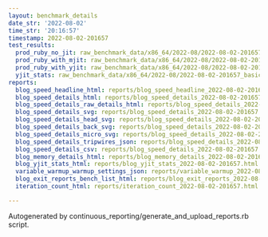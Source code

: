 ```yaml
---
layout: benchmark_details
date_str: '2022-08-02'
time_str: '20:16:57'
timestamp: 2022-08-02-201657
test_results:
  prod_ruby_no_jit: raw_benchmark_data/x86_64/2022-08/2022-08-02-201657_basic_benchmark_prod_ruby_no_jit.json
  prod_ruby_with_mjit: raw_benchmark_data/x86_64/2022-08/2022-08-02-201657_basic_benchmark_prod_ruby_with_mjit.json
  prod_ruby_with_yjit: raw_benchmark_data/x86_64/2022-08/2022-08-02-201657_basic_benchmark_prod_ruby_with_yjit.json
  yjit_stats: raw_benchmark_data/x86_64/2022-08/2022-08-02-201657_basic_benchmark_yjit_stats.json
reports:
  blog_speed_headline_html: reports/blog_speed_headline_2022-08-02-201657.html
  blog_speed_details_html: reports/blog_speed_details_2022-08-02-201657.html
  blog_speed_details_raw_details_html: reports/blog_speed_details_2022-08-02-201657.raw_details.html
  blog_speed_details_svg: reports/blog_speed_details_2022-08-02-201657.svg
  blog_speed_details_head_svg: reports/blog_speed_details_2022-08-02-201657.head.svg
  blog_speed_details_back_svg: reports/blog_speed_details_2022-08-02-201657.back.svg
  blog_speed_details_micro_svg: reports/blog_speed_details_2022-08-02-201657.micro.svg
  blog_speed_details_tripwires_json: reports/blog_speed_details_2022-08-02-201657.tripwires.json
  blog_speed_details_csv: reports/blog_speed_details_2022-08-02-201657.csv
  blog_memory_details_html: reports/blog_memory_details_2022-08-02-201657.html
  blog_yjit_stats_html: reports/blog_yjit_stats_2022-08-02-201657.html
  variable_warmup_warmup_settings_json: reports/variable_warmup_2022-08-02-201657.warmup_settings.json
  blog_exit_reports_bench_list_html: reports/blog_exit_reports_2022-08-02-201657.bench_list.html
  iteration_count_html: reports/iteration_count_2022-08-02-201657.html

---
```

Autogenerated by continuous_reporting/generate_and_upload_reports.rb script.
